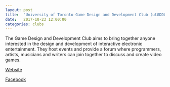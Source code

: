 ```yaml
---
layout: post
title:  "University of Toronto Game Design and Development Club (utGDDC)"
date:   2017-10-23 12:00:00
categories: clubs
---
```


The Game Design and Development Club aims to bring together anyone interested in the design and development of interactive electronic entertainment. They host events and provide a forum where programmers, artists, musicians and writers can join together to discuss and create video games.

[Website](http://www.utgddc.com)

[Facebook](http://www.facebook.com/utGDDC)
